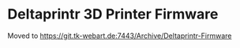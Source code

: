 Deltaprintr 3D Printer Firmware
===============================

Moved to https://git.tk-webart.de:7443/Archive/Deltaprintr-Firmware
